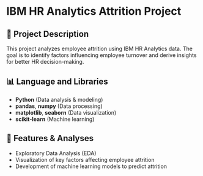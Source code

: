 # IBM HR Analytics Attrition Project

## 📌 Project Description
This project analyzes employee attrition using IBM HR Analytics data. The goal is to identify factors influencing employee turnover and derive insights for better HR decision-making.

## 📊 Language and Libraries
- **Python** (Data analysis & modeling)
- **pandas**, **numpy** (Data processing)
- **matplotlib**, **seaborn** (Data visualization)
- **scikit-learn** (Machine learning)

## 🚀 Features & Analyses
- Exploratory Data Analysis (EDA)
- Visualization of key factors affecting employee attrition
- Development of machine learning models to predict attrition
